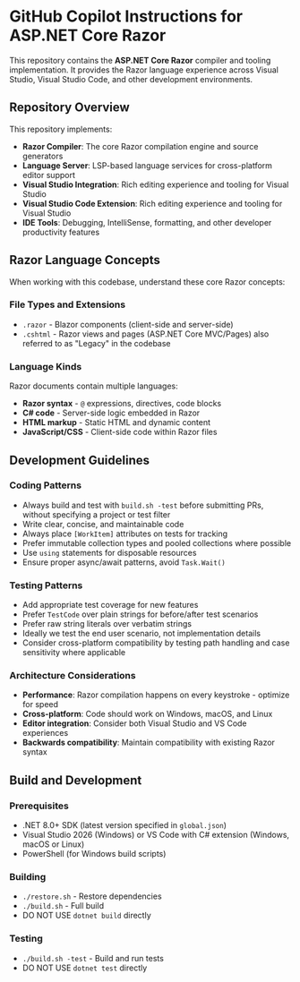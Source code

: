 ﻿# GitHub Copilot Instructions for ASP.NET Core Razor

This repository contains the **ASP.NET Core Razor** compiler and tooling implementation. It provides the Razor language experience across Visual Studio, Visual Studio Code, and other development environments.

## Repository Overview

This repository implements:

- **Razor Compiler**: The core Razor compilation engine and source generators
- **Language Server**: LSP-based language services for cross-platform editor support
- **Visual Studio Integration**: Rich editing experience and tooling for Visual Studio
- **Visual Studio Code Extension**: Rich editing experience and tooling for Visual Studio
- **IDE Tools**: Debugging, IntelliSense, formatting, and other developer productivity features

## Razor Language Concepts

When working with this codebase, understand these core Razor concepts:

### File Types and Extensions
- `.razor` - Blazor components (client-side and server-side)
- `.cshtml` - Razor views and pages (ASP.NET Core MVC/Pages) also referred to as "Legacy" in the codebase

### Language Kinds
Razor documents contain multiple languages:
- **Razor syntax** - `@` expressions, directives, code blocks
- **C# code** - Server-side logic embedded in Razor
- **HTML markup** - Static HTML and dynamic content
- **JavaScript/CSS** - Client-side code within Razor files

## Development Guidelines

### Coding Patterns

- Always build and test with `build.sh -test` before submitting PRs, without specifying a project or test filter
- Write clear, concise, and maintainable code
- Always place `[WorkItem]` attributes on tests for tracking
- Prefer immutable collection types and pooled collections where possible
- Use `using` statements for disposable resources
- Ensure proper async/await patterns, avoid `Task.Wait()`

### Testing Patterns

- Add appropriate test coverage for new features
- Prefer `TestCode` over plain strings for before/after test scenarios
- Prefer raw string literals over verbatim strings
- Ideally we test the end user scenario, not implementation details
- Consider cross-platform compatibility by testing path handling and case sensitivity where applicable

### Architecture Considerations

- **Performance**: Razor compilation happens on every keystroke - optimize for speed
- **Cross-platform**: Code should work on Windows, macOS, and Linux
- **Editor integration**: Consider both Visual Studio and VS Code experiences
- **Backwards compatibility**: Maintain compatibility with existing Razor syntax

## Build and Development

### Prerequisites
- .NET 8.0+ SDK (latest version specified in `global.json`)
- Visual Studio 2026 (Windows) or VS Code with C# extension (Windows, macOS or Linux)
- PowerShell (for Windows build scripts)

### Building
- `./restore.sh` - Restore dependencies
- `./build.sh` - Full build
- DO NOT USE `dotnet build` directly

### Testing
- `./build.sh -test` - Build and run tests
- DO NOT USE `dotnet test` directly
